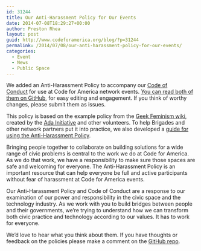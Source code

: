 ```yaml
---
id: 31244
title: Our Anti-Harassment Policy for Our Events
date: 2014-07-08T18:29:27+00:00
author: Preston Rhea
layout: post
guid: http://www.codeforamerica.org/blog/?p=31244
permalink: /2014/07/08/our-anti-harassment-policy-for-our-events/
categories:
  - Event
  - News
  - Public Space
---
```

We added an Anti-Harassment Policy to accompany our [Code of Conduct](http://www.codeforamerica.org/blog/2014/05/31/code-for-americas-code-of-conduct/ "Code for America’s Code of Conduct") for use at Code for America network events. [You can read both of them on GitHub](https://github.com/codeforamerica/codeofconduct "Code for America Code of Conduct and Anti-Harassment Policy"), for easy editing and engagement. If you think of worthy changes, please submit them as issues.

This policy is based on the example policy from the [Geek Feminism wiki](http://geekfeminism.wikia.com/wiki/Conference_anti-harassment/Policy), created by the [Ada Initiative](http://adainitiative.org/) and other volunteers. To help Brigades and other network partners put it into practice, we also developed a [guide for using the Anti-Harassment Policy](https://docs.google.com/a/codeforamerica.org/document/d/1Zg2FDt7awgfCmdcbzMwKHMb1A7KDOhs_z7ibCb3TLLQ/edit).

Bringing people together to collaborate on building solutions for a wide range of civic problems is central to the work we do at Code for America. As we do that work, we have a responsibility to make sure those spaces are safe and welcoming for everyone. The Anti-Harassment Policy is an important resource that can help everyone be full and active participants without fear of harassment at Code for America events.

Our Anti-Harassment Policy and Code of Conduct are a response to our examination of our power and responsibility in the civic space and the technology industry. As we work with you to build bridges between people and their governments, we&#8217;re trying to understand how we can transform both civic practice and technology according to our values. It has to work for everyone.

We&#8217;d love to hear what you think about them. If you have thoughts or feedback on the policies please make a comment on the [GitHub repo](https://github.com/codeforamerica/codeofconduct).
